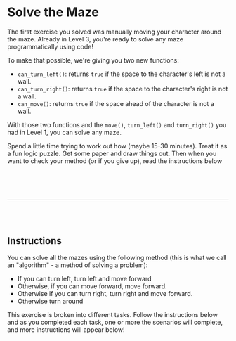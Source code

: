 # Solve the Maze

The first exercise you solved was manually moving your character around the maze. Already in Level 3, you're ready to solve any maze programmatically using code!

To make that possible, we're giving you two new functions:

- `can_turn_left()`: returns `true` if the space to the character's left is not a wall.
- `can_turn_right()`: returns `true` if the space to the character's right is not a wall.
- `can_move()`: returns `true` if the space ahead of the character is not a wall.

With those two functions and the `move()`, `turn_left()` and `turn_right()` you had in Level 1, you can solve any maze.

Spend a little time trying to work out how (maybe 15-30 minutes). Treat it as a fun logic puzzle. Get some paper and draw things out. Then when you want to check your method (or if you give up), read the instructions below

<hr class="border-borderColor5" style="margin:80px 0"/>

## Instructions

You can solve all the mazes using the following method (this is what we call an "algorithm" - a method of solving a problem):

- If you can turn left, turn left and move forward
- Otherwise, if you can move forward, move forward.
- Otherwise if you can turn right, turn right and move forward.
- Otherwise turn around

This exercise is broken into different tasks. Follow the instructions below and as you completed each task, one or more the scenarios will complete, and more instructions will appear below!
